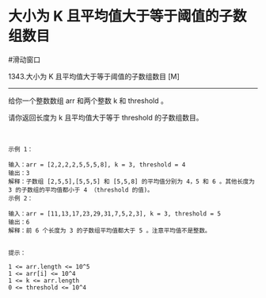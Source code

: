# 大小为 K 且平均值大于等于阈值的子数组数目

#滑动窗口 

1343.大小为 K 且平均值大于等于阈值的子数组数目
[M]

---


给你一个整数数组 arr 和两个整数 k 和 threshold 。

请你返回长度为 k 且平均值大于等于 threshold 的子数组数目。

 
```
示例 1：

输入：arr = [2,2,2,2,5,5,5,8], k = 3, threshold = 4
输出：3
解释：子数组 [2,5,5],[5,5,5] 和 [5,5,8] 的平均值分别为 4，5 和 6 。其他长度为 3 的子数组的平均值都小于 4 （threshold 的值)。
示例 2：

输入：arr = [11,13,17,23,29,31,7,5,2,3], k = 3, threshold = 5
输出：6
解释：前 6 个长度为 3 的子数组平均值都大于 5 。注意平均值不是整数。
 

提示：

1 <= arr.length <= 10^5
1 <= arr[i] <= 10^4
1 <= k <= arr.length
0 <= threshold <= 10^4
```

